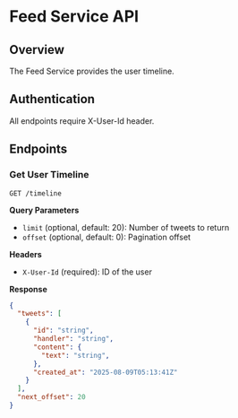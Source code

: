 # Feed Service API

## Overview
The Feed Service provides the user timeline.

## Authentication
All endpoints require X-User-Id header.

## Endpoints

### Get User Timeline

```http
GET /timeline
```

**Query Parameters**
- `limit` (optional, default: 20): Number of tweets to return
- `offset` (optional, default: 0): Pagination offset

**Headers**
- `X-User-Id` (required): ID of the user

**Response**
```json
{
  "tweets": [
    {
      "id": "string",
      "handler": "string",
      "content": {
        "text": "string",
      },
      "created_at": "2025-08-09T05:13:41Z"
    }
  ],
  "next_offset": 20
}
```
